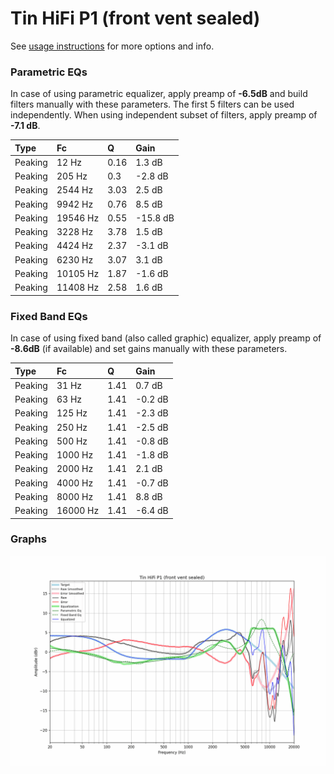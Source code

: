 # Tin HiFi P1 (front vent sealed)
See [usage instructions](https://github.com/jaakkopasanen/AutoEq#usage) for more options and info.

### Parametric EQs
In case of using parametric equalizer, apply preamp of **-6.5dB** and build filters manually
with these parameters. The first 5 filters can be used independently.
When using independent subset of filters, apply preamp of **-7.1 dB**.

| Type    | Fc       |    Q | Gain     |
|:--------|:---------|:-----|:---------|
| Peaking | 12 Hz    | 0.16 | 1.3 dB   |
| Peaking | 205 Hz   | 0.3  | -2.8 dB  |
| Peaking | 2544 Hz  | 3.03 | 2.5 dB   |
| Peaking | 9942 Hz  | 0.76 | 8.5 dB   |
| Peaking | 19546 Hz | 0.55 | -15.8 dB |
| Peaking | 3228 Hz  | 3.78 | 1.5 dB   |
| Peaking | 4424 Hz  | 2.37 | -3.1 dB  |
| Peaking | 6230 Hz  | 3.07 | 3.1 dB   |
| Peaking | 10105 Hz | 1.87 | -1.6 dB  |
| Peaking | 11408 Hz | 2.58 | 1.6 dB   |

### Fixed Band EQs
In case of using fixed band (also called graphic) equalizer, apply preamp of **-8.6dB**
(if available) and set gains manually with these parameters.

| Type    | Fc       |    Q | Gain    |
|:--------|:---------|:-----|:--------|
| Peaking | 31 Hz    | 1.41 | 0.7 dB  |
| Peaking | 63 Hz    | 1.41 | -0.2 dB |
| Peaking | 125 Hz   | 1.41 | -2.3 dB |
| Peaking | 250 Hz   | 1.41 | -2.5 dB |
| Peaking | 500 Hz   | 1.41 | -0.8 dB |
| Peaking | 1000 Hz  | 1.41 | -1.8 dB |
| Peaking | 2000 Hz  | 1.41 | 2.1 dB  |
| Peaking | 4000 Hz  | 1.41 | -0.7 dB |
| Peaking | 8000 Hz  | 1.41 | 8.8 dB  |
| Peaking | 16000 Hz | 1.41 | -6.4 dB |

### Graphs
![](./Tin%20HiFi%20P1%20(front%20vent%20sealed).png)